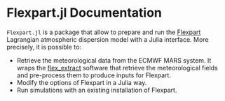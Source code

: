 # Flexpart.jl Documentation

`Flexpart.jl` is a package that allow to prepare and run the [Flexpart](https://www.flexpart.eu/) Lagrangian atmospheric dispersion model with a Julia interface. More precisely, it is possible to:

- Retrieve the meteorological data from the ECMWF MARS system. It wraps the [flex_extract](https://www.flexpart.eu/flex_extract/) software that retrieve the meteorological fields and pre-process them to produce inputs for Flexpart.
- Modify the options of Flexpart in a Julia way.
- Run simulations with an existing installation of Flexpart.
